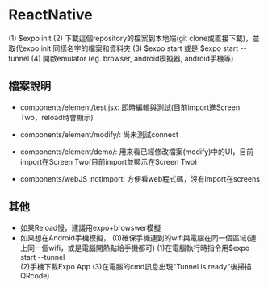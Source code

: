 # ReactNative
  (1) $expo init <your project name>
  (2) 下載這個repository的檔案到本地端(git clone或直接下載)，並取代expo init <your project name>同樣名字的檔案和資料夾
  (3) $expo start 或是 $expo start --tunnel
  (4) 開啟emulator (eg. browser, android模擬器, android手機等)
  
## 檔案說明
- components/element/test.jsx:  即時編輯與測試(目前import進Screen Two，reload時會顯示)
- components/element/modify/:  尚未測試connect
- components/element/demo/:  用來看已經修改檔案(modify)中的UI，目前import在Screen Two(目前import並顯示在Screen Two)

- components/webJS_notImport: 方便看web程式碼，沒有import在screens

## 其他
- 如果Reload慢，建議用expo+browswer模擬
- 如果想在Android手機模擬，
   (0)確保手機連到的wifi與電腦在同一個區域(連上同一個wifi，或是電腦開熱點給手機都可)
   (1)在電腦執行時指令用$expo start --tunnel  
   (2)手機下載Expo App 
   (3)在電腦的cmd訊息出現"Tunnel is ready"後掃描QRcode)
